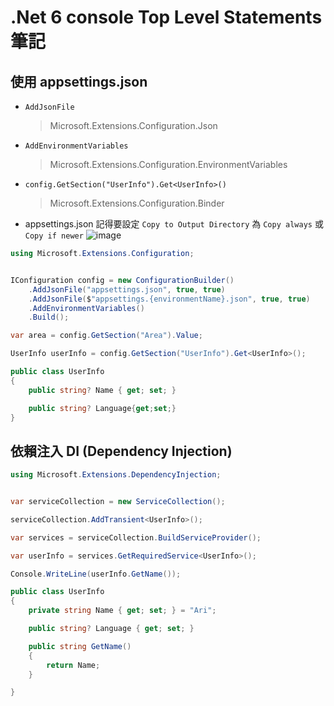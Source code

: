 # .Net 6 console Top Level Statements 筆記

## 使用 appsettings.json

- `AddJsonFile`

  > Microsoft.Extensions.Configuration.Json

- `AddEnvironmentVariables`

  > Microsoft.Extensions.Configuration.EnvironmentVariables

- `config.GetSection("UserInfo").Get<UserInfo>()`

  > Microsoft.Extensions.Configuration.Binder

- appsettings.json 記得要設定 `Copy to Output Directory` 為 `Copy always` 或 `Copy if newer`
  ![image](https://user-images.githubusercontent.com/37999690/199229987-8ae86ac2-7fb8-44c8-93e0-c6303b5ca175.png)

```csharp
using Microsoft.Extensions.Configuration;


IConfiguration config = new ConfigurationBuilder()
    .AddJsonFile("appsettings.json", true, true)
    .AddJsonFile($"appsettings.{environmentName}.json", true, true)
    .AddEnvironmentVariables()
    .Build();

var area = config.GetSection("Area").Value;

UserInfo userInfo = config.GetSection("UserInfo").Get<UserInfo>();

public class UserInfo
{
    public string? Name { get; set; }

    public string? Language{get;set;}
}
```

## 依賴注入 DI (Dependency Injection)

```csharp
using Microsoft.Extensions.DependencyInjection;


var serviceCollection = new ServiceCollection();

serviceCollection.AddTransient<UserInfo>();

var services = serviceCollection.BuildServiceProvider();

var userInfo = services.GetRequiredService<UserInfo>();

Console.WriteLine(userInfo.GetName());

public class UserInfo
{
    private string Name { get; set; } = "Ari";

    public string? Language { get; set; }

    public string GetName()
    {
        return Name;
    }

}
```
